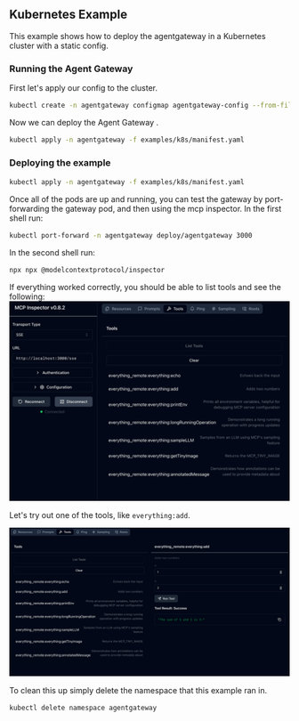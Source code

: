 ## Kubernetes Example

This example shows how to deploy the agentgateway in a Kubernetes cluster with a static config.

### Running the Agent Gateway


First let's apply our config to the cluster.
```bash
kubectl create -n agentgateway configmap agentgateway-config --from-file=config.json=examples/k8s/config.json
```

Now we can deploy the Agent Gateway .
```bash
kubectl apply -n agentgateway -f examples/k8s/manifest.yaml
```


### Deploying the example

```bash
kubectl apply -n agentgateway -f examples/k8s/manifest.yaml
```

Once all of the pods are up and running, you can test the gateway by port-forwarding the gateway pod, and then using the mcp inspector. In the first shell run:
```bash
kubectl port-forward -n agentgateway deploy/agentgateway 3000
```

In the second shell run:
```bash
npx npx @modelcontextprotocol/inspector
```

If everything worked correctly, you should be able to list tools and see the following:
![Inspector](./img/tools.png)

Let's try out one of the tools, like `everything:add`.

![Echo](./img/call.png)

To clean this up simply delete the namespace that this example ran in.

```bash
kubectl delete namespace agentgateway
```

